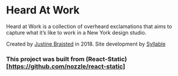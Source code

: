 # Heard At Work

Heard at Work is a collection of overheard exclamations that aims to capture what it’s like to work in a New York design studio.

Created by [Justine Braisted](https://justinebraisted.com/) in 2018. Site development by [Syllable](https://www.syllable.productions)


### This project was built from (React-Static)[https://github.com/nozzle/react-static]